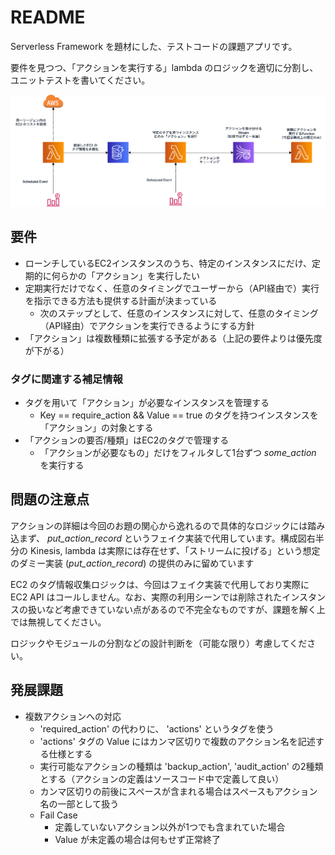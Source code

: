 # README

Serverless Framework を題材にした、テストコードの課題アプリです。

要件を見つつ、「アクションを実行する」lambda のロジックを適切に分割し、ユニットテストを書いてください。

![diagram](unittest-exercise-diagram.png)

## 要件

- ローンチしているEC2インスタンスのうち、特定のインスタンスにだけ、定期的に何らかの「アクション」を実行したい
- 定期実行だけでなく、任意のタイミングでユーザーから（API経由で）実行を指示できる方法も提供する計画が決まっている
  - 次のステップとして、任意のインスタンスに対して、任意のタイミング（API経由）でアクションを実行できるようにする方針
- 「アクション」は複数種類に拡張する予定がある（上記の要件よりは優先度が下がる）

### タグに関連する補足情報

- タグを用いて「アクション」が必要なインスタンスを管理する
  - Key == require_action && Value == true のタグを持つインスタンスを「アクション」の対象とする
- 「アクションの要否/種類」はEC2のタグで管理する
  - 「アクションが必要なもの」だけをフィルタして1台ずつ _some\_action_ を実行する

## 問題の注意点

アクションの詳細は今回のお題の関心から逸れるので具体的なロジックには踏み込まず、 _put\_action\_record_ というフェイク実装で代用しています。構成図右半分の Kinesis, lambda は実際には存在せず、「ストリームに投げる」という想定のダミー実装 (_put\_action\_record_) の提供のみに留めています

EC2 のタグ情報収集ロジックは、今回はフェイク実装で代用しており実際に EC2 API はコールしません。なお、実際の利用シーンでは削除されたインスタンスの扱いなど考慮できていない点があるので不完全なものですが、課題を解く上では無視してください。

ロジックやモジュールの分割などの設計判断を（可能な限り）考慮してください。

## 発展課題

- 複数アクションへの対応
  - 'required_action' の代わりに、 'actions' というタグを使う
  - 'actions' タグの Value にはカンマ区切りで複数のアクション名を記述する仕様とする
  - 実行可能なアクションの種類は 'backup_action', 'audit_action' の2種類とする（アクションの定義はソースコード中で定義して良い）
  - カンマ区切りの前後にスペースが含まれる場合はスペースもアクション名の一部として扱う
  - Fail Case
    - 定義していないアクション以外が1つでも含まれていた場合
    - Value が未定義の場合は何もせず正常終了
